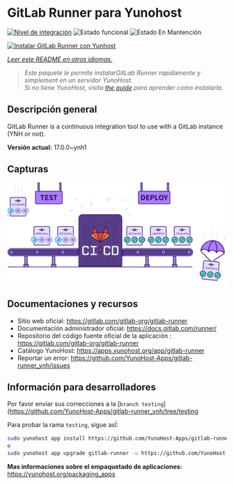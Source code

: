 <!--
Este archivo README esta generado automaticamente<https://github.com/YunoHost/apps/tree/master/tools/readme_generator>
No se debe editar a mano.
-->

# GitLab Runner para Yunohost

[![Nivel de integración](https://dash.yunohost.org/integration/gitlab-runner.svg)](https://dash.yunohost.org/appci/app/gitlab-runner) ![Estado funcional](https://ci-apps.yunohost.org/ci/badges/gitlab-runner.status.svg) ![Estado En Mantención](https://ci-apps.yunohost.org/ci/badges/gitlab-runner.maintain.svg)

[![Instalar GitLab Runner con Yunhost](https://install-app.yunohost.org/install-with-yunohost.svg)](https://install-app.yunohost.org/?app=gitlab-runner)

*[Leer este README en otros idiomas.](./ALL_README.md)*

> *Este paquete le permite instalarGitLab Runner rapidamente y simplement en un servidor YunoHost.*  
> *Si no tiene YunoHost, visita [the guide](https://yunohost.org/install) para aprender como instalarla.*

## Descripción general

GitLab Runner is a continuous integration tool to use with a GitLab instance (YNH or not).


**Versión actual:** 17.0.0~ynh1

## Capturas

![Captura de GitLab Runner](./doc/screenshots/ci-cd-test-deploy-illustration_2x.png)

## Documentaciones y recursos

- Sitio web oficial: <https://gitlab.com/gitlab-org/gitlab-runner>
- Documentación administrador oficial: <https://docs.gitlab.com/runner/>
- Repositorio del código fuente oficial de la aplicación : <https://gitlab.com/gitlab-org/gitlab-runner>
- Catálogo YunoHost: <https://apps.yunohost.org/app/gitlab-runner>
- Reportar un error: <https://github.com/YunoHost-Apps/gitlab-runner_ynh/issues>

## Información para desarrolladores

Por favor enviar sus correcciones a la [`branch testing`](https://github.com/YunoHost-Apps/gitlab-runner_ynh/tree/testing

Para probar la rama `testing`, sigue asÍ:

```bash
sudo yunohost app install https://github.com/YunoHost-Apps/gitlab-runner_ynh/tree/testing --debug
o
sudo yunohost app upgrade gitlab-runner -u https://github.com/YunoHost-Apps/gitlab-runner_ynh/tree/testing --debug
```

**Mas informaciones sobre el empaquetado de aplicaciones:** <https://yunohost.org/packaging_apps>
